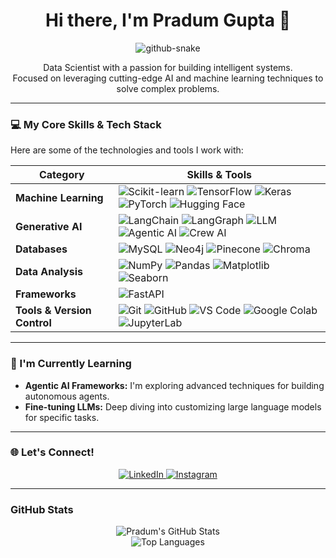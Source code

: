 <div align="center">
  <h1 align="center">Hi there, I'm Pradum Gupta 👋</h1>
  

  <p align="center">
    <img src="https://github.com/Dynamic369/Dynamic369/blob/output/github-contribution-grid-snake-dark.svg" alt="github-snake" />
  </p>
  
  <p align="center">
    Data Scientist with a passion for building intelligent systems. <br/> 
    Focused on leveraging cutting-edge AI and machine learning techniques to solve complex problems.
  </p>
</div>

---

### 💻 My Core Skills & Tech Stack

Here are some of the technologies and tools I work with:

| Category          | Skills & Tools                                                                                                                                                                                                                                                                                        |
| ----------------- | ----------------------------------------------------------------------------------------------------------------------------------------------------------------------------------------------------------------------------------------------------------------------------------------------------- |
| **Machine Learning** | ![Scikit-learn](https://img.shields.io/badge/-Scikit--learn-orange?style=for-the-badge&logo=scikit-learn&logoColor=white) ![TensorFlow](https://img.shields.io/badge/-TensorFlow-FF6F00?style=for-the-badge&logo=tensorflow&logoColor=white) ![Keras](https://img.shields.io/badge/-Keras-D00000?style=for-the-badge&logo=keras&logoColor=white) ![PyTorch](https://img.shields.io/badge/-PyTorch-EE4C2C?style=for-the-badge&logo=pytorch&logoColor=white) ![Hugging Face](https://img.shields.io/badge/-Hugging%20Face-yellow?style=for-the-badge&logo=hugging-face&logoColor=white) |
| **Generative AI** | ![LangChain](https://img.shields.io/badge/-LangChain-blueviolet?style=for-the-badge) ![LangGraph](https://img.shields.io/badge/-LangGraph-blue?style=for-the-badge) ![LLM](https://img.shields.io/badge/-LLM-darkblue?style=for-the-badge) ![Agentic AI](https://img.shields.io/badge/-Agentic%20AI-green?style=for-the-badge) ![Crew AI](https://img.shields.io/badge/-Crew%20AI-darkgreen?style=for-the-badge) |
| **Databases** | ![MySQL](https://img.shields.io/badge/-MySQL-4479A1?style=for-the-badge&logo=mysql&logoColor=white) ![Neo4j](https://img.shields.io/badge/-Neo4j-008CFF?style=for-the-badge&logo=neo4j&logoColor=white) ![Pinecone](https://img.shields.io/badge/-Pinecone-gray?style=for-the-badge&logo=data-access&logoColor=white) ![Chroma](https://img.shields.io/badge/-Chroma-blue?style=for-the-badge&logo=chroma&logoColor=white) |
| **Data Analysis** | ![NumPy](https://img.shields.io/badge/-NumPy-013243?style=for-the-badge&logo=numpy&logoColor=white) ![Pandas](https://img.shields.io/badge/-Pandas-150458?style=for-the-badge&logo=pandas&logoColor=white) ![Matplotlib](https://img.shields.io/badge/-Matplotlib-darkgreen?style=for-the-badge&logo=matplotlib&logoColor=white) ![Seaborn](https://img.shields.io/badge/-Seaborn-darkorange?style=for-the-badge&logo=seaborn&logoColor=white)  |
| **Frameworks** | ![FastAPI](https://img.shields.io/badge/-FastAPI-009688?style=for-the-badge&logo=fastapi&logoColor=white)              |
| **Tools & Version Control** | ![Git](https://img.shields.io/badge/-Git-F05032?style=for-the-badge&logo=git&logoColor=white) ![GitHub](https://img.shields.io/badge/-GitHub-181717?style=for-the-badge&logo=github&logoColor=white) ![VS Code](https://img.shields.io/badge/-VS%20Code-007ACC?style=for-the-badge&logo=visual-studio-code&logoColor=white) ![Google Colab](https://img.shields.io/badge/-Google%20Colab-F9AB00?style=for-the-badge&logo=google-colab&logoColor=white) ![JupyterLab](https://img.shields.io/badge/-JupyterLab-F37626?style=for-the-badge&logo=jupyter&logoColor=white) |

---

### 🌱 I'm Currently Learning

-   **Agentic AI Frameworks:** I'm exploring advanced techniques for building autonomous agents.
-   **Fine-tuning LLMs:** Deep diving into customizing large language models for specific tasks.

---

### 🌐 Let's Connect!

<p align="center">
  <a href="https://www.linkedin.com/in/pradum-gupta" target="_blank">
    <img src="https://img.shields.io/badge/LinkedIn-0A66C2?style=for-the-badge&logo=linkedin&logoColor=white" alt="LinkedIn">
  </a>
  <a href="https://www.instagram.com/dynamic_gupta/" target="_blank">
    <img src="https://img.shields.io/badge/Instagram-E4405F?style=for-the-badge&logo=instagram&logoColor=white" alt="Instagram">
  </a>
</p>

---

### GitHub Stats

<div align="center">
  <img src="https://github-readme-stats.vercel.app/api?username=Dynamic369&show_icons=true&theme=onedark" alt="Pradum's GitHub Stats"/>
  <br/>
  <img src="https://github-readme-stats.vercel.app/api/top-langs/?username=Dynamic369&layout=compact&theme=onedark" alt="Top Languages"/>
</div>
